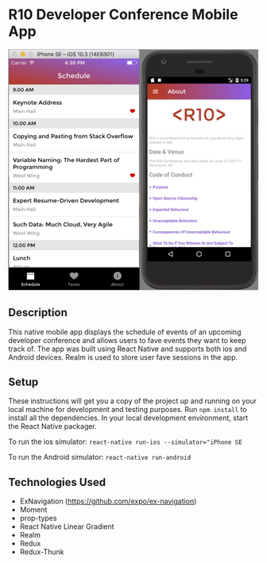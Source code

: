 # R10 Developer Conference Mobile App

![R10 Screenshot](/screenshot.jpg?raw=true)
## Description
This native mobile app displays the schedule of events of an upcoming developer conference and allows users to fave events they want to keep track of. The app was built using React Native and supports both ios and Android devices. Realm is used to store user fave sessions in the app.

## Setup
These instructions will get you a copy of the project up and running on your local machine for development and testing purposes. Run `npm install` to install all the dependencies. In your local development environment, start the React Native packager.

To run the ios simulator: `react-native run-ios --simulator="iPhone SE`

To run the Android simulator: `react-native run-android`

## Technologies Used
- ExNavigation (https://github.com/expo/ex-navigation)
- Moment
- prop-types
- React Native Linear Gradient
- Realm
- Redux
- Redux-Thunk